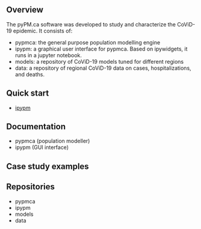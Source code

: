 ## Overview

The pyPM.ca software was developed to study and characterize
the CoViD-19 epidemic. It consists of:

* pypmca: the general purpose population modelling engine
* ipypm: a graphical user interface for pypmca. Based on ipywidgets, it runs in a jupyter notebook.
* models: a repository of CoViD-19 models tuned for different regions
* data: a repository of regional CoViD-19 data on cases, hospitalizations, and deaths.

## Quick start

* [ipypm](https://github.com/pypm/quickstart)

## Documentation

* pypmca (population modeller)
* ipypm (GUI interface)

## Case study examples

## Repositories

* pypmca
* ipypm
* models
* data